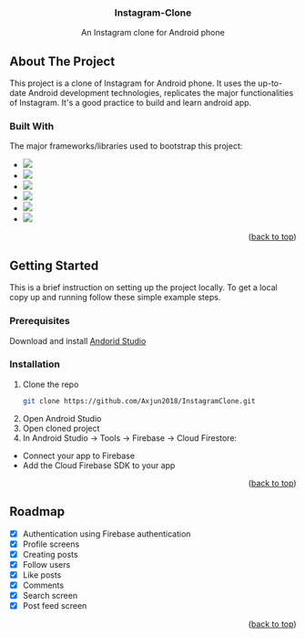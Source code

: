 <!-- Improved compatibility of back to top link: See: https://github.com/othneildrew/Best-README-Template/pull/73 -->
<a name="readme-top"></a>

<!-- PROJECT LOGO -->
<div align="center">

<h3 align="center">Instagram-Clone</h3>

  <p align="center">
    An Instagram clone for Android phone
    <br />
  </p>
</div>

<!-- ABOUT THE PROJECT -->
## About The Project

This project is a clone of Instagram for Android phone. It uses the up-to-date Android development technologies, replicates the major functionalities of Instagram. It's a good practice to build and learn android app.

### Built With

The major frameworks/libraries used to bootstrap this project:

* <img src="https://img.shields.io/badge/Android_Studio-3DDC84?style=for-the-badge&logo=android-studio&logoColor=white" />
* <img src="https://img.shields.io/badge/Kotlin-B125EA?style=for-the-badge&logo=kotlin&logoColor=white" />   
* <img src="https://img.shields.io/badge/firebase-ffca28?style=for-the-badge&logo=firebase&logoColor=black" />
* <img src="https://img.shields.io/badge/⚙️_Jetpack_Compose-blue" />
* <img src="https://img.shields.io/badge/🧩_MVVM-olive" />
* <img src="https://img.shields.io/badge/💉_Dagger_Hilt-orange" />


<p align="right">(<a href="#readme-top">back to top</a>)</p>



<!-- GETTING STARTED -->
## Getting Started

This is a brief instruction on setting up the project locally.
To get a local copy up and running follow these simple example steps.

### Prerequisites

Download and install <a href="https://developer.android.com/studio/install?gclid=CjwKCAiApuCrBhAuEiwA8VJ6JsSESBNNDbEKrLKURaxL-Hk4Cw-TtL5Kc-sTHur4PwXA_PNnmRuQuBoCpcYQAvD_BwE&gclsrc=aw.ds" >Andorid Studio</a>

### Installation

1. Clone the repo
   ```sh
   git clone https://github.com/Axjun2018/InstagramClone.git
   ```
2. Open Android Studio
3. Open cloned project
4. In Android Studio -> Tools -> Firebase -> Cloud Firestore:
- Connect your app to Firebase
- Add the Cloud Firebase SDK to your app

<p align="right">(<a href="#readme-top">back to top</a>)</p>

<!-- ROADMAP -->
## Roadmap
- [x] Authentication using Firebase authentication
- [x] Profile screens
- [x] Creating posts
- [x] Follow users
- [x] Like posts
- [x] Comments
- [x] Search screen
- [x] Post feed screen

<p align="right">(<a href="#readme-top">back to top</a>)</p>